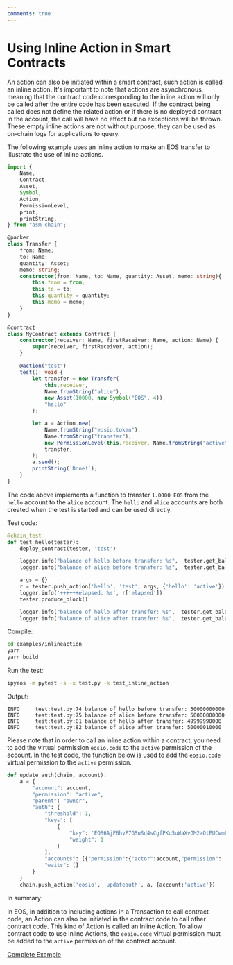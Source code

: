 ```yaml
---
comments: true
---
```


# Using Inline Action in Smart Contracts

An action can also be initiated within a smart contract, such action is called an inline action. It's important to note that actions are asynchronous, meaning that the contract code corresponding to the inline action will only be called after the entire code has been executed. If the contract being called does not define the related action or if there is no deployed contract in the account, the call will have no effect but no exceptions will be thrown. These empty inline actions are not without purpose, they can be used as on-chain logs for applications to query.

The following example uses an inline action to make an EOS transfer to illustrate the use of inline actions.

```ts
import {
    Name,
    Contract,
    Asset,
    Symbol,
    Action,
    PermissionLevel,
    print,
    printString,
} from "asm-chain";

@packer
class Transfer {
    from: Name;
    to: Name;
    quantity: Asset;
    memo: string;
    constructor(from: Name, to: Name, quantity: Asset, memo: string){
        this.from = from;
        this.to = to;
        this.quantity = quantity;
        this.memo = memo;
    }
}

@contract
class MyContract extends Contract {
    constructor(receiver: Name, firstReceiver: Name, action: Name) {
        super(receiver, firstReceiver, action);
    }

    @action("test")
    test(): void {
        let transfer = new Transfer(
            this.receiver,
            Name.fromString("alice"),
            new Asset(10000, new Symbol("EOS", 4)),
            "hello"
        );

        let a = Action.new(
            Name.fromString("eosio.token"),
            Name.fromString("transfer"),
            new PermissionLevel(this.receiver, Name.fromString("active")),
            transfer,
        );
        a.send();
        printString(`Done!`);
    }
}
```

The code above implements a function to transfer `1.0000 EOS` from the `hello` account to the `alice` account. The `hello` and `alice` accounts are both created when the test is started and can be used directly.

Test code:

```python
@chain_test
def test_hello(tester):
    deploy_contract(tester, 'test')

    logger.info("balance of hello before transfer: %s",  tester.get_balance('hello'))
    logger.info("balance of alice before transfer: %s",  tester.get_balance('alice'))

    args = {}
    r = tester.push_action('hello', 'test', args, {'hello': 'active'})
    logger.info('++++++elapsed: %s', r['elapsed'])
    tester.produce_block()

    logger.info("balance of hello after transfer: %s",  tester.get_balance('hello'))
    logger.info("balance of alice after transfer: %s",  tester.get_balance('alice'))
```

Compile:

```bash
cd examples/inlineaction
yarn
yarn build
```

Run the test:

```bash
ipyeos -m pytest -s -x test.py -k test_inline_action
```

Output:

```
INFO     test:test.py:74 balance of hello before transfer: 50000000000
INFO     test:test.py:75 balance of alice before transfer: 50000000000
INFO     test:test.py:81 balance of hello after transfer: 49999990000
INFO     test:test.py:82 balance of alice after transfer: 50000010000
```

Please note that in order to call an inline action within a contract, you need to add the virtual permission `eosio.code` to the `active` permission of the account. In the test code, the function below is used to add the `eosio.code` virtual permission to the `active` permission.

```python
def update_auth(chain, account):
    a = {
        "account": account,
        "permission": "active",
        "parent": "owner",
        "auth": {
            "threshold": 1,
            "keys": [
                {
                    "key": 'EOS6AjF6hvF7GSuSd4sCgfPKq5uWaXvGM2aQtEUCwmEHygQaqxBSV',
                    "weight": 1
                }
            ],
            "accounts": [{"permission":{"actor":account,"permission": 'eosio.code'}, "weight":1}],
            "waits": []
        }
    }
    chain.push_action('eosio', 'updateauth', a, {account:'active'})
```

In summary:

In EOS, in addition to including actions in a Transaction to call contract code, an Action can also be initiated in the contract code to call other contract code. This kind of Action is called an Inline Action. To allow contract code to use Inline Actions, the `eosio.code` virtual permission must be added to the `active` permission of the contract account.

[Complete Example](https://github.com/learnforpractice/ascdk-book/tree/master/examples/inlineaction)
